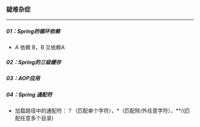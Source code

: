 ### 疑难杂症

------

##### 01：Spring的循环依赖

- A 依赖 B，B 又依赖A

##### 02：Spring的三级缓存

##### 03：AOP应用

##### 04：Spring 通配符

- 加载路径中的通配符：？（匹配单个字符），*（匹配除/外任意字符）、**/(匹配任意多个目录)